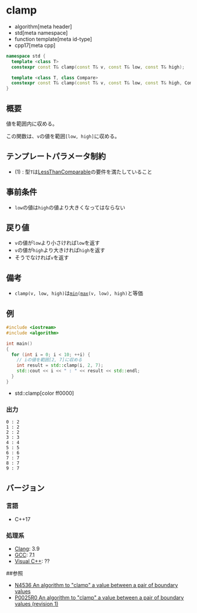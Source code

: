 # clamp
* algorithm[meta header]
* std[meta namespace]
* function template[meta id-type]
* cpp17[meta cpp]

```cpp
namespace std {
  template <class T>
  constexpr const T& clamp(const T& v, const T& low, const T& high);

  template <class T, class Compare>
  constexpr const T& clamp(const T& v, const T& low, const T& high, Compare comp);
}
```

## 概要
値を範囲内に収める。

この関数は、`v`の値を範囲`[low, high]`に収める。


## テンプレートパラメータ制約
- (1) : 型`T`は[LessThanComparable](/reference/concepts/LessThanComparable.md)の要件を満たしていること


## 事前条件
- `low`の値は`high`の値より大きくなってはならない


## 戻り値
- `v`の値が`low`より小さければ`low`を返す
- `v`の値が`high`より大きければ`high`を返す
- そうでなければ`v`を返す


## 備考
- `clamp(v, low, high)`は[`min`](min.md)`(`[`max`](max.md)`(v, low), high)`と等価


## 例
```cpp example
#include <iostream>
#include <algorithm>

int main()
{
  for (int i = 0; i < 10; ++i) {
    // iの値を範囲[2, 7]に収める
    int result = std::clamp(i, 2, 7);
    std::cout << i << " : " << result << std::endl;
  }
}
```
* std::clamp[color ff0000]

### 出力
```
0 : 2
1 : 2
2 : 2
3 : 3
4 : 4
5 : 5
6 : 6
7 : 7
8 : 7
9 : 7
```

## バージョン
### 言語
- C++17

### 処理系
- [Clang](/implementation.md#clang): 3.9
- [GCC](/implementation.md#gcc): 7.1
- [Visual C++](/implementation.md#visual_cpp): ??


##参照
- [N4536 An algorithm to "clamp" a value between a pair of boundary values](http://www.open-std.org/jtc1/sc22/wg21/docs/papers/2015/n4536.html)
- [P0025R0 An algorithm to "clamp" a value between a pair of boundary values (revision 1)](http://www.open-std.org/jtc1/sc22/wg21/docs/papers/2015/p0025r0.html)
